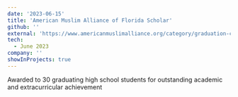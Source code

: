 ```yaml
---
date: '2023-06-15'
title: 'American Muslim Alliance of Florida Scholar'
github: ''
external: 'https://www.americanmuslimalliance.org/category/graduation-cermony/scholarship/'
tech:
  - June 2023
company: ''
showInProjects: true
---
```


Awarded to 30 graduating high school students for outstanding academic and extracurricular achievement
